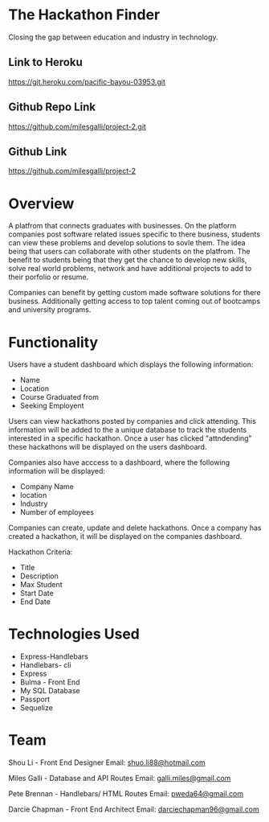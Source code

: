 # The Hackathon Finder 

Closing the gap between education and industry in technology. 

## Link to Heroku 
https://git.heroku.com/pacific-bayou-03953.git

## Github Repo Link 
https://github.com/milesgalli/project-2.git

## Github Link 
https://github.com/milesgalli/project-2

# Overview 

A platfrom that connects graduates with businesses. On the platform companies post software related issues specific to there business, students can view these problems and develop solutions to sovle them. The idea being that users can collaborate with other students on the platfrom. The benefit to students being that they get the chance to develop new skills, solve real world problems, network and have additional projects to add to their porfolio or resume. 

Companies can benefit by getting custom made software solutions for there business. Additionally getting access to top talent coming out of bootcamps and university programs. 

# Functionality 

Users have a student dashboard which displays the following information:
* Name 
* Location 
* Course Graduated from 
* Seeking Employent 

Users can view hackathons posted by companies and click attending. This information will be added to the a unique database to track the students interested in a specific hackathon. Once a user has clicked "attndending" these hackathons will be displayed on the users dashboard. 

Companies also have acccess to a dashboard, where the following information will be displayed:
* Company Name 
* location 
* Industry 
* Number of employees 

Companies can create, update and delete hackathons. Once a company has created a hackathon, it will be displayed on the companies dashboard.

Hackathon Criteria:

* Title 
* Description 
* Max Student 
* Start Date 
* End Date 

# Technologies Used

* Express-Handlebars
* Handlebars- cli 
* Express 
* Bulma - Front End 
* My SQL Database 
* Passport 
* Sequelize 

# Team 

Shou Li - Front End Designer
Email: shuo.li88@hotmail.com

Miles Galli - Database and API Routes 
Email: galli.miles@gmail.com 

Pete Brennan - Handlebars/ HTML Routes 
Email: pweda64@gmail.com

Darcie Chapman - Front End Architect
Email: darciechapman96@gmail.com


